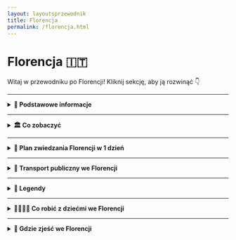 ```yaml
---
layout: layoutsprzewodnik
title: Florencja
permalink: /florencja.html
---
```


# Florencja 🇮🇹

Witaj w przewodniku po Florencji! Kliknij sekcję, aby ją rozwinąć 👇

---

<details>
  <summary><strong>📌 Podstawowe informacje</strong></summary>

  <h3>🏛️ Florencja – kolebka renesansu i miasto, które uczy patrzeć w górę</h3>
  <p>
    Florencja to nie tylko muzeum pod gołym niebem – to miasto, które wygląda, jakby ktoś rozrzucił arcydzieła po całej mapie. Tutaj każdy zakątek tchnie historią, a każdy kościół kryje więcej dzieł sztuki niż niejedno muzeum w Europie. To właśnie tu narodził się renesans, tworzył Leonardo, rzeźbił Michał Anioł i rządził (czasem dosłownie) ród Medyceuszy.
  </p>

  <p>
    Spacer po Florencji to jak podróż w czasie – brukowane ulice, renesansowe pałace, kopuła katedry, która wydaje się większa niż niebo i oczywiście... słynna rzeźba Dawida. To miasto, które potrafi poruszyć każdego – nawet jeśli nie pamiętasz, kto to był Brunelleschi.
  </p>

  <h3>🛬 Jak dostać się do Florencji?</h3>
  <ul>
    <li><strong>Samolot:</strong> Lotnisko <em>Aeroporto di Firenze-Peretola (FLR)</em> znajduje się ok. 5 km od centrum. Dogodny dojazd tramwajem linii T2 (ok. 20 minut do stacji Santa Maria Novella).</li>
    <li><strong>Pociąg:</strong> Z Rzymu, Mediolanu czy Wenecji dotrzesz do Florencji superszybkim pociągiem Frecciarossa lub Italo. Stacja docelowa to <strong>Firenze S.M. Novella</strong>.</li>
    <li><strong>Samochód:</strong> Lepiej nie. Serio. Wąskie uliczki, zakazy wjazdu (ZTL) i brak miejsc parkingowych to florentyński sport ekstremalny.</li>
  </ul>

  <h3>📍 Główne atuty Florencji:</h3>
  <ul>
    <li>🌆 Kompaktowe centrum – wszystko jest w zasięgu spaceru</li>
    <li>🎨 Dzieła Botticellego, Michała Anioła, Leonarda da Vinci</li>
    <li>⛪ Katedra z kopułą Brunelleschiego – symbol miasta</li>
    <li>🍝 Kuchnia toskańska – prosta, sycąca i pyszna</li>
    <li>🛍️ Sklepy z rękodziełem, skórzanymi wyrobami i toskańskim winem</li>
  </ul>

  <h3>💡 Ciekawostka:</h3>
  <p>
    Florencja była przez pewien czas... stolicą Włoch! Dokładnie od 1865 do 1871 roku, zanim zaszczyt ten przejął Rzym.
  </p>

</details>

---

<details>
  <summary><strong>🏛️ Co zobaczyć</strong></summary>

  <details>
  <summary><strong>⛪ Katedra Santa Maria del Fiore – serce Florencji i kamień milowy architektury</strong></summary>
  <p><strong>Współrzędne:</strong> <em>43.7731° N, 11.2556° E</em></p>

  <p>
    Gdy stoisz na <strong>Piazza del Duomo</strong>, nie da się jej nie zauważyć – <strong>Katedra Santa Maria del Fiore</strong> to prawdziwe arcydzieło, symbol miasta i jedno z największych osiągnięć architektury gotyckiej i renesansowej. Jej potężna kopuła dominuje nad panoramą Florencji i wciąż zachwyca – nie tylko rozmiarem, ale i rozmachem geniuszu Brunelleschiego.
  </p>

  <p>
    Budowa katedry rozpoczęła się w 1296 roku według projektu <strong>Arnolfa di Cambio</strong>, ale to dopiero w XV wieku Filippo Brunelleschi podjął się rzeczy niebywałej: stworzenia największej kopuły w Europie bez rusztowań. Efekt? Cud inżynierii, który do dziś inspiruje architektów z całego świata.
  </p>

  <p>
    Z zewnątrz fasada katedry olśniewa biało-zielono-różowym marmurem z Carrary, Prato i Maremmy, tworząc wyjątkowy patchwork kolorów. Wejście ozdobione jest scenami religijnymi, rzeźbami świętych i przepięknymi drzwiami. Ale prawdziwa magia zaczyna się, gdy spojrzysz w górę – ogromna <strong>kopuła</strong> z czerwoną dachówką góruje nad miastem jak korona.
  </p>

  <p>
    Wewnątrz katedry panuje surowy gotycki klimat, ale wystarczy spojrzeć w górę, by znów opadła szczęka – sklepienie zdobi monumentalny fresk <strong>"Sąd Ostateczny"</strong>, stworzony przez <strong>Giorgia Vasariego</strong> i <strong>Federica Zuccariego</strong>. Około 4000 m² malarstwa, które przyprawia o zawrót głowy.
  </p>

  <p>
    Dla odważnych czeka nie lada gratka – wspinaczka na kopułę! <strong>463 stopnie</strong> prowadzą przez wąskie korytarze między dwoma kopułami, a na górze czeka nagroda: widok na całą Florencję, jakiego nie znajdziesz nigdzie indziej.
  </p>
  
  <ul>
    <li><strong>Wejście do katedry:</strong> Bezpłatne (kolejki bywają długie!)</li>
    <li><strong>Wejście na kopułę:</strong> ok. 15–20€ (wymagana wcześniejsza rezerwacja online)</li>
    <li><strong>Muzeum, dzwonnica i baptysterium:</strong> dostępne w pakietach biletów</li>
  </ul>

  <p>
    Santa Maria del Fiore to nie tylko kościół – to historia, duma, geniusz ludzki zaklęty w marmurze i cegle. Nie odwiedzić jej, będąc we Florencji, to jak nie zjeść tam lodów – po prostu nie wypada!
  </p>

  <p>🪙 Ciekawostka: Kula, która spadła z nieba-W 1601 roku z kopuły Katedry Santa Maria del Fiore spadła ogromna kula – tzw. <strong>palla</strong> – wykonana z miedzi, mierząca ponad 2 metry średnicy i ważąca ok. 1800 kg! Kula runęła z wysokości, uderzyła w bruk Piazza del Duomo i… nikogo nie zabiła – co mieszkańcy uznali za cud. Dziś na placu możesz znaleźć <strong>metalową płytkę</strong> zaznaczającą dokładne miejsce, gdzie spadła.
  </p>
  
</details>

  <details>
  <summary><strong>🌉 Ponte Vecchio – most z duszą (i biżuterią)</strong></summary>
  <p><strong>Współrzędne:</strong> <em>43.7679° N, 11.2531° E</em></p>

  <p>
    <strong>Ponte Vecchio</strong>, czyli „Stary Most”, to jedna z ikon Florencji i jeden z najbardziej rozpoznawalnych mostów na świecie. Choć nazwa może sugerować zwykłą przeprawę przez rzekę, to tak naprawdę mało który most ma tyle historii, charakteru i... złota w jednym miejscu!
  </p>

  <p>
    Zbudowany pierwotnie w czasach rzymskich, kilkukrotnie niszczony przez powodzie i odbudowywany, swój obecny kształt zawdzięcza XIV-wiecznej rekonstrukcji. I właśnie od tego czasu Ponte Vecchio nieprzerwanie łączy dwa brzegi Arno – Oltrarno z centrum Florencji – ale też przeszłość z teraźniejszością.
  </p>

  <p>
    Co wyróżnia ten most? Przede wszystkim <strong>rząd urokliwych sklepików</strong> wbudowanych w jego konstrukcję. Kiedyś zajmowali je rzeźnicy, garbarze i piekarze – ale w XVI wieku książę Ferdynand I postanowił zastąpić „śmierdzące” zawody bardziej prestiżowymi. Tak oto na moście pojawili się <strong>złotnicy i jubilerzy</strong>, którzy są tu do dziś. Spacer po moście to jak przechadzka po luksusowym pasażu handlowym... tylko z widokiem na rzekę.
  </p>

  <p>
    Nad sklepikami biegnie jeszcze jedna ciekawostka – <strong>Korytarz Vasariego</strong>, tajny pasaż stworzony przez Giorgio Vasariego w 1565 roku. Łączy Pałac Vecchio z Pałacem Pittich, umożliwiając rodzinie Medyceuszy przemieszczanie się niezauważenie nad głowami ludu. Niestety, korytarz nie jest dostępny na co dzień – ale jego istnienie dodaje miejscu aurę tajemnicy.
  </p>

  <p>
    Ponte Vecchio ma też szczęście do przetrwania – jako jedyny most nie został zniszczony przez Niemców podczas II wojny światowej (według legendy to sam Hitler nakazał go oszczędzić). Dzięki temu możemy do dziś cieszyć się jego niepowtarzalnym urokiem, zwłaszcza o wschodzie lub zachodzie słońca.
  </p>

  <p>
    Most to nie tylko zabytek, ale też doskonały punkt na romantyczne zdjęcie lub... oświadczyny. W końcu czy jest lepsze miejsce na wyznanie miłości niż most, który sam wygląda jak z bajki?
  </p>

  <ul>
    <li><strong>Wstęp:</strong> Most dostępny bezpłatnie, otwarty całą dobę.</li>
    <li><strong>Tip:</strong> Najpiękniejszy widok na Ponte Vecchio jest z sąsiedniego mostu – <strong>Ponte Santa Trinita</strong>.</li>
  </ul>

  <p>
    Jeśli chcesz poczuć klimat starej Florencji, pomieszać luksus z historią i romantyzmem – Ponte Vecchio to absolutny „must-see”. A może wrócisz z pamiątką w postaci złotego pierścionka?
  </p>
</details>


  <details>
    <summary><strong>🎨 Galeria Uffizi – arcydzieła Botticellego i spółki</strong></summary>
    <p><strong>Współrzędne:</strong> <em>43.7686° N, 11.2556° E</em></p>
    <p>
      Jedno z najważniejszych muzeów sztuki na świecie. Znajdziesz tu „Narodziny Wenus” i „Wiosnę” Botticellego, dzieła Leonarda da Vinci, Michała Anioła, Tycjana i Caravaggia. Uffizi to podróż przez wieki malarstwa, w której każda sala to osobny rozdział historii sztuki. Najlepiej zarezerwuj bilety z wyprzedzeniem – to jedno z najczęściej odwiedzanych miejsc we Florencji.
    </p>
    <ul>
      <li><strong>Bilety:</strong> ok. 12–20€, obowiązkowa rezerwacja online w sezonie</li>
    </ul>
  </details>

  <details>
  <summary><strong>🏰 Palazzo Vecchio – serce władzy i historii Florencji</strong></summary>
  <p><strong>Współrzędne:</strong> <em>43.7696° N, 11.2558° E</em></p>

  <p>
    <strong>Palazzo Vecchio</strong>, czyli „Stary Pałac”, to nie tylko jedna z najbardziej rozpoznawalnych budowli we Florencji, ale i miejsce, gdzie naprawdę czuć potęgę dawnych rządów, intryg i renesansowego geniuszu. Od XIII wieku był siedzibą władzy miejskiej – od Signorii po wielkich książąt Toskanii. I nadal pełni funkcję ratusza!
  </p>

  <p>
    Pałac wznosi się dumnie nad <strong>Piazza della Signoria</strong>, otoczony rzeźbami i fontannami. Jego masywna sylwetka z wysoką wieżą (94 metry!) przyciąga wzrok – to wieża Arnolfo, z której roztacza się fantastyczny widok na całe miasto. Kiedyś służyła też za więzienie... Florencja nie bawiła się w półśrodki.
  </p>

  <p>
    Wnętrze pałacu zachwyca rozmachem i kunsztem. Znajdziesz tu m.in. <strong>Salone dei Cinquecento</strong>, czyli Salę Pięciuset – monumentalną salę obrad z niesamowitymi freskami Vasari’ego i... ukrytym przesłaniem. Pod niektórymi obrazami ponoć znajdują się dzieła Leonarda da Vinci, których nigdy nie dokończył. Tropiciele tajemnic i fani „Kodu Leonarda da Vinci” będą zachwyceni!
  </p>

  <p>
    Zwiedzanie pałacu to podróż przez kolejne epoki – renesansowe apartamenty Medyceuszy, tajne przejścia, sufitowe malowidła i symbolika, która mogłaby zapełnić kilka tomów. Szczególnie polecane są <strong>prywatne apartamenty Eleonory z Toledo</strong> – żony Kosmy I Medyceusza – pełne elegancji i bogactwa.
  </p>

  <p>
    Po zwiedzaniu wnętrz koniecznie wejdź na wieżę Arnolfo (o ile nie masz lęku wysokości). Wąskie schodki prowadzą aż na szczyt, skąd rozciąga się widok na Katedrę Santa Maria del Fiore, Arno i dachy Florencji – widok, który zostaje w głowie na długo.
  </p>

  <ul>
    <li><strong>Bilety:</strong> ok. 12,50€ (dorośli) za pałac, dodatkowo 10€ za wejście na wieżę.</li>
    <li><strong>Tip:</strong> Warto kupić bilet łączony na wieżę i muzeum – i zarezerwować go wcześniej online.</li>
  </ul>

  <p>
    Palazzo Vecchio to nie tylko muzeum – to żywa historia miasta. Miejsce, gdzie Medyceusze planowali polityczne rozgrywki, artyści tworzyli arcydzieła, a mieszkańcy Florencji protestowali i świętowali. Jeśli chcesz zrozumieć duszę Florencji – tu ją znajdziesz.
  </p>
</details>


  <details>
    <summary><strong>🗿 Galeria Akademii – Dawid w całej okazałości</strong></summary>
    <p><strong>Współrzędne:</strong> <em>43.7760° N, 11.2586° E</em></p>
    <p>
      Choć to niewielkie muzeum, przyciąga tłumy – a wszystko za sprawą rzeźby Dawida Michała Anioła. To arcydzieło renesansu robi wrażenie nie tylko rozmiarem, ale też detalem. Oprócz niego zobaczysz też niedokończone „Więźnie” – figury, które wyglądają, jakby dopiero co wyszły z marmuru.
    </p>
    <ul>
      <li><strong>Bilety:</strong> ok. 12–16€, warto kupić online</li>
    </ul>
  </details>

<details>
  <summary><strong>⛪ Bazylika Santa Croce – panteon włoskich geniuszy</strong></summary>
  <p><strong>Współrzędne:</strong> <em>43.7688° N, 11.2625° E</em></p>

  <p>
    <strong>Santa Croce</strong> to nie tylko majestatyczna świątynia – to swoista święta galeria historii Włoch. Znajduje się nieco na uboczu od głównych turystycznych szlaków, ale to właśnie tutaj serce Florencji bije rytmem sztuki, duchowości i pamięci o największych nazwiskach włoskiej kultury.
  </p>

  <p>
    Bazylika została wybudowana przez franciszkanów pod koniec XIII wieku, na bagnistych terenach poza średniowiecznymi murami miasta. Ale niech Cię nie zmyli jej skromne pochodzenie – to największy kościół franciszkański na świecie, ozdobiony elegancką fasadą z białego i zielonego marmuru.
  </p>

  <p>
    Wnętrze kryje <strong>groby i pomniki największych Włochów</strong>: Galileusza, Michała Anioła, Machiavellego, Rossiniego i wielu innych. Dlatego często mówi się o niej jako o "Panteonie Włoch" – miejsce, gdzie spoczywa geniusz narodowy.
  </p>

  <p>
    Poza grobami sławnych, Santa Croce to również miejsce duchowe i artystyczne. Zachwycą Cię freski Giotta w Kaplicy Bardi i Peruzzi, barwne witraże i ogromna drewniana krzyżowa konstrukcja dachu. W jednej z kaplic zobaczysz też <strong>Krucyfiks Cimabuego</strong> – dzieło, które ucierpiało podczas tragicznej powodzi w 1966 roku, ale przetrwało jako symbol siły kultury.
  </p>

  <p>
    Warto również odwiedzić <strong>krużganki i klasztor</strong> przylegający do bazyliki oraz piękne muzeum, gdzie znajdziesz wiele cennych relikwii i dzieł sztuki. A na dziedzińcu? Spokój, cień i historia cichutko opowiadająca o dawnych czasach.
  </p>

  <ul>
    <li><strong>Bilety:</strong> ok. 8€ (normalny wstęp); ulgowe dostępne. Warto zarezerwować online, by uniknąć kolejek.</li>
    <li><strong>Czas zwiedzania:</strong> ok. 1–1,5 godziny, jeśli chcesz dobrze wszystko zobaczyć i poczuć klimat miejsca.</li>
  </ul>

  <p>
    Santa Croce to miejsce, które łączy sacrum z geniuszem. Idealne na refleksję, zadumę i duchowy kontakt z wielkością. Wychodząc z bazyliki, poczujesz, że Florencja to coś więcej niż piękne widoki – to miasto duszy i umysłu.
  </p>
</details>

<details>
  <summary><strong>⛪ Bazylika San Lorenzo – najstarszy kościół Florencji i skarbnica Medyceuszy</strong></summary>
  <p><strong>Współrzędne:</strong> <em>43.7753° N, 11.2530° E</em></p>

  <p>
    <strong>San Lorenzo</strong> to kościół, który może i nie błyszczy marmurową fasadą (bo… jej po prostu nie ma!), ale za to skrywa jedne z największych skarbów renesansowej Florencji. To właśnie tutaj zaczyna się opowieść o Medyceuszach – najpotężniejszej rodzinie miasta, patronach sztuki i nieformalnych władcach renesansowej Europy.
  </p>

  <p>
    Choć kościół wygląda skromnie z zewnątrz, to jest <strong>najstarszym kościołem we Florencji</strong> – datowany na IV wiek! Przebudowany w XV wieku przez Filippa Brunelleschiego, stał się wzorcem renesansowej harmonii i przestrzeni. Wnętrze zachwyca eleganckimi proporcjami, jasnością i prostotą, które stanowiły rewolucję w epoce gotyckich przepychów.
  </p>

  <p>
    W środku znajdziesz <strong>grób Donatella</strong>, którego dzieła (jak ambona) również zdobią kościół. Ale najważniejsze są tu kaplice Medyceuszy:
  </p>

  <ul>
    <li><strong>Nowa Zakrystia</strong> – arcydzieło Michała Anioła, pełne symboliki i harmonii, z rzeźbami Nocy, Dnia, Zmierzchu i Poranka, czuwających nad grobami Wawrzyńca i Juliana Medyceuszy.</li>
    <li><strong>Stara Zakrystia</strong> – autorstwa Brunelleschiego, z freskami Donatella – klasyka włoskiej architektury sakralnej.</li>
    <li><strong>Biblioteka Laurenziana</strong> – zaprojektowana przez Michała Anioła, ze słynnymi spiralnymi schodami. Raj dla miłośników książek i renesansowego designu.</li>
  </ul>

  <p>
    Zwiedzając San Lorenzo, wędrujesz przez historię religii, sztuki i polityki Florencji. Każdy element – od kaplicy po grobowiec – opowiada o ambicjach i dziedzictwie rodu Medyceuszy, których wkład w rozwój miasta trudno przecenić.
  </p>

  <ul>
    <li><strong>Bilety:</strong> ok. 9€ za bazylikę i zakrystie; biblioteka płatna osobno</li>
    <li><strong>Czas zwiedzania:</strong> 1–1,5 godziny (więcej, jeśli kochasz Michała Anioła i historię Medyceuszy)</li>
  </ul>

  <p>
    Choć San Lorenzo nie ma efektownej fasady, ma wszystko inne: ducha renesansu, wielkie nazwiska i historię miasta zamkniętą w kamieniu. To miejsce, gdzie można naprawdę poczuć, czym była Florencja – serce sztuki i władzy.
  </p>
</details>



  <details>
    <summary><strong>🌳 Ogrody Boboli – zieleń i widoki Medyceuszy</strong></summary>
    <p><strong>Współrzędne:</strong> <em>43.7636° N, 11.2486° E</em></p>
    <p>
      Po drugiej stronie Arno rozciągają się Ogrody Boboli – kiedyś prywatny ogród rodziny Medyceuszy, dziś oaza zieleni, rzeźb i widoków. Spaceruj alejkami w cieniu cyprysów, podziwiaj fontanny i ukryte rzeźby. To idealne miejsce na odpoczynek od miejskiego zgiełku i chwile zadumy nad Florencją z góry.
    </p>
    <ul>
      <li><strong>Bilety:</strong> ok. 10–13€, można połączyć z wejściem do Pałacu Pitti</li>
    </ul>
  </details>

<details>
  <summary><strong>🕵️ Sekretne miejsca we Florencji</strong></summary>

  <h3>🧵 Corridoio Vasariano – tajemniczy korytarz nad miastem</h3>
  <p><em>Współrzędne: 43.7687° N, 11.2549° E</em></p>
  <p>
    Korytarz Vasariego to ukryte przejście, które łączy Palazzo Vecchio z Palazzo Pitti. Został zbudowany w 1565 roku dla rodziny Medyceuszy, by mogli przemieszczać się między pałacami bez wchodzenia na ulice. Biegnie m.in. nad Ponte Vecchio, przez sklepiki jubilerów! Zwykle niedostępny, czasem otwierany podczas specjalnych wydarzeń – jeśli masz okazję, skorzystaj!
  </p>

    <h3>🦶 Odcisk stopy na Piazza della Signoria</h3>
    <p>
      Na placu przed Palazzo Vecchio znajdziesz <strong>ślady stopy</strong> wyryte w kamieniu. Jedna wersja mówi, że zostawił je strażnik znudzony czekaniem. Druga – że to ślad po diable próbującym złapać grzesznika. Znajdź go i dotknij – ponoć przynosi szczęście.
    </p>
  
  <h3>🧑‍🎨 Autoportret na fasadzie katedry</h3>
    <p>
      Po lewej stronie wejścia do Katedry Santa Maria del Fiore znajdziesz <strong>miniaturową rzeźbę głowy</strong> z uśmiechem. To prawdopodobnie autoportret jednego z kamieniarzy, który chciał po cichu zostawić po sobie ślad. Niewielki gest – wieczna obecność.
    </p>
    
  <h3>🖼️ Tabernacoli – uliczne kapliczki z duszą</h3>
  <p><em>Rozsiane po całym mieście</em></p>
  <p>
    Spacerując po Florencji, zwróć uwagę na małe kapliczki – często wbudowane w rogi kamienic. W środku znajdziesz obrazy, płaskorzeźby lub figurki świętych. To duchowa mapa miasta – każda z nich to ślad dawnej Florencji i opowieść o wierze, ochronie przed zarazą lub wdzięczności za cud.
  </p>

  <h3>🔮 La Pietra dello Scandalo – kamień wstydu</h3>
  <p><em>Współrzędne: 43.7688° N, 11.2566° E (Piazza della Signoria)</em></p>
  <p>
    Na Piazza della Signoria, przy wejściu do Palazzo Vecchio, leży niewielki kamień – niemal niewidoczny. To tu skazańcy musieli uklęknąć i wysłuchać swojego wyroku. Dziś wielu przechodzi obok, nie wiedząc, że stąpa po miejscu grozy i pokuty. Lokalsi mówią, że przynosi pecha, jeśli się na nim stanie.
  </p>

  <h3>🌉 Most ukryty pod mostem – Ponte alle Grazie</h3>
  <p><em>Współrzędne: 43.7666° N, 11.2627° E</em></p>
  <p>
    Choć dziś to nowoczesna konstrukcja, Ponte alle Grazie kryje pod sobą relikty dawnych mostów. Archeolodzy odkryli tu pozostałości XIII-wiecznych struktur, które zostały zniszczone podczas wojny. Czasem, przy niskim stanie wody, możesz zobaczyć fundamenty starego mostu – jakby miasto mówiło: „jestem starsze, niż myślisz”.
  </p>

  <h3>🦴 Krypta pod kościołem Santa Reparata</h3>
  <p><em>Współrzędne: 43.7731° N, 11.2560° E (pod Katedrą Duomo)</em></p>
  <p>
    Mało kto wie, że pod słynną katedrą kryje się jeszcze starszy kościół – Santa Reparata. Wchodząc do krypty (w ramach biletu do Duomo), zobaczysz starożytne fundamenty, sarkofagi i fragmenty mozaik. To jak cofnięcie się w czasie o 1500 lat – dosłownie pod nogami tysięcy turystów.
  </p>

</details>

</details>

---

<details>
  <summary><strong>📅 Plan zwiedzania Florencji w 1 dzień</strong></summary>

  <h3>⛪ Start: Katedra Santa Maria del Fiore (Duomo)</h3>
  <p>
    Dzień zacznij od ikony Florencji – monumentalnej katedry Duomo z charakterystyczną kopułą Brunelleschiego. Warto wejść do środka, by zobaczyć malowidła kopuły, a jeśli masz kondycję – wspinaczka na sam szczyt nagrodzi Cię widokiem zapierającym dech w piersiach.
  </p>
  <p><strong>Współrzędne:</strong> 43.7731° N, 11.2560° E</p>

  <h3>🔔 Dzwonnica Giotta i Baptysterium</h3>
  <p>
    Obok katedry znajdują się dwa równie imponujące zabytki: <strong>Dzwonnica Giotta</strong> (414 stopni, ale warto!) oraz <strong>Baptysterium św. Jana</strong> z legendarnymi Drzwiami Raju autorstwa Ghibertiego. Detale złotych płaskorzeźb dosłownie wciągają w biblijną opowieść.
  </p>
  <p><strong>Współrzędne:</strong> 43.7732° N, 11.2559° E</p>

  <h3>🛍️ Via dei Calzaiuoli – florentyńska arteria życia</h3>
  <p>
    Przejdź deptakiem Via dei Calzaiuoli – po drodze czekają eleganckie sklepy, kawiarnie i historyczne budynki. Po prawej stronie zobaczysz <strong>Orsanmichele</strong> – dawny kościół i spichlerz z niszami pełnymi rzeźb znanych mistrzów.
  </p>

  <h3>⛲ Piazza della Signoria i Palazzo Vecchio</h3>
  <p>
    Przed Tobą serce polityczne dawnej Florencji – plac z fontanną Neptuna, kopiami rzeźb Michała Anioła i Donatella oraz majestatycznym ratuszem <strong>Palazzo Vecchio</strong>. Można go zwiedzać, wejść na wieżę, a nawet odkryć tajne przejścia!
  </p>
  <p><strong>Współrzędne:</strong> 43.7696° N, 11.2558° E</p>

  <h3>🍝 Lunch: Mercato Centrale lub Trattoria w okolicach San Lorenzo</h3>
  <p>
    Idealna pora na lunch! <strong>Mercato Centrale</strong> to uczta z widelcem w ręku – od świeżych past, przez lampredotto (kanapkę z flakami), po domowe tiramisu. Alternatywa: lokalna trattoria z tagliatelle al ragù lub pizzą prosto z pieca.
  </p>

  <h3>🧱 Bazylika San Lorenzo i grobowce Medyceuszy</h3>
  <p>
    Po obiedzie odwiedź bazylikę związaną z rodziną Medyceuszy. Znajdziesz tu grobowce zaprojektowane przez Michała Anioła i imponujące wnętrza. Można też zajrzeć do biblioteki Laurenziana – dzieła architektonicznej wyobraźni renesansu.
  </p>
  <p><strong>Współrzędne:</strong> 43.7751° N, 11.2539° E</p>

  <h3>🌉 Ponte Vecchio – most pełen złota</h3>
  <p>
    Czas na romantykę! <strong>Ponte Vecchio</strong> to najstarszy most w mieście, pełen sklepików jubilerskich. Poza błyskotkami, znajdziesz tu panoramę rzeki Arno, idealną do zdjęć i krótkiego odpoczynku na murku z lodem w ręku.
  </p>
  <p><strong>Współrzędne:</strong> 43.7679° N, 11.2531° E</p>

  <h3>🌳 Ogród Różany lub Plac Michała Anioła</h3>
  <p>
    Z mostu przejdź na drugą stronę Arno i wejdź (lub podjedź autobusem) na <strong>Piazzale Michelangelo</strong>. Po drodze odwiedź <strong>Giardino delle Rose</strong> – ukryty ogród pełen zapachu róż i rzeźb, idealny na krótki chillout. A z tarasu na Piazzale zobaczysz całą Florencję jak na dłoni.
  </p>
  <p><strong>Współrzędne (Piazzale Michelangelo):</strong> 43.7629° N, 11.2650° E</p>

  <h3>🍷 Wieczór: Aperitivo na Via de’ Benci</h3>
  <p>
    Zakończ dzień na Via de’ Benci lub w okolicach Piazza Santa Croce – bary z lampką wina i deską serów oraz widokiem na pięknie podświetloną bazylikę. Po takim dniu – tylko uśmiech i toast za Florencję!
  </p>

</details>

---

<details>
  <summary><strong>🚌 Transport publiczny we Florencji</strong></summary>

  <p>
    Florencja to miasto kompaktowe – większość atrakcji ogarniesz na piechotę. Ale kiedy nogi powiedzą „basta”, z pomocą przychodzi transport publiczny. Obsługuje go firma <strong>ATAF</strong>, a także linie tramwajowe, w tym bezpośrednia na lotnisko.
  </p>

  <h3>🚋 Tramwaj</h3>
  <ul>
    <li><strong>Linia T1:</strong> Careggi ↔ Villa Costanza – przez centrum</li>
    <li><strong>Linia T2:</strong> Lotnisko ↔ Piazza dell’Unità – szybki dojazd do centrum</li>
    <li><strong>Częstotliwość:</strong> co 4–10 minut, od rana do północy (w weekendy dłużej)</li>
  </ul>

  <h3>🚌 Autobusy</h3>
  <ul>
    <li>Operatorem jest ATAF – autobusy docierają niemal wszędzie</li>
    <li>W centrum kursują małe busy, np. <strong>C1 i C2</strong></li>
    <li><strong>Linia 7:</strong> łączy centrum z Fiesole – idealnie na wycieczkę z widokiem</li>
  </ul>

  <h3>🎫 Bilety</h3>
  <ul>
    <li><strong>1,50€</strong> – ważny 90 minut (na autobus i tramwaj)</li>
    <li>Dostępne też bilety 24h, 3-dniowe i tygodniowe</li>
    <li><strong>Gdzie kupić?</strong> kioski, automaty, aplikacja Tabnet lub SMS (włoską kartą SIM)</li>
  </ul>

  <h3>🛬 Jak dojechać z lotniska Firenze-Peretola do centrum?</h3>

  <h4>🚈 Tramwaj T2 (najlepsza opcja)</h4>
  <ul>
    <li><strong>Start:</strong> Przystanek Peretola Aeroporto (tuż przy terminalu)</li>
    <li><strong>Koniec:</strong> Piazza dell’Unità – 5 minut spacerem od katedry</li>
    <li><strong>Czas:</strong> ok. 20–25 minut</li>
    <li><strong>Cena:</strong> 1,50€ (standardowy bilet ATAF)</li>
  </ul>

  <h4>🚕 Taksówka</h4>
  <ul>
    <li>Postój znajduje się tuż przed wyjściem z lotniska</li>
    <li><strong>Oficjalna ryczałtowa cena:</strong> ok. 22–25€ do centrum (dodatki za bagaż/noc)</li>
    <li>Szybko i wygodnie – ale drożej niż tramwaj</li>
  </ul>

  <h4>🚘 Uber/Bolt</h4>
  <ul>
    <li>Dostępny w Florencji, ale często droższy niż taksówka (szczególnie w godzinach szczytu)</li>
    <li>Może wymagać podejścia poza terminal (dla odbioru)</li>
  </ul>

  <h4>🚌 Shuttle bus</h4>
  <ul>
    <li>Niektóre hotele oferują własny transfer – warto zapytać</li>
    <li>Istnieją też prywatne firmy (np. Terravision), ale tramwaj i tak jest wygodniejszy</li>
  </ul>

  <h3>💡 Pro tip:</h3>
  <p>
    Tramwaj T2 to złoto – tanio, wygodnie, bez korków. Ale jeśli przyjeżdżasz w nocy lub z dużym bagażem – taxi może być Twoim wybawieniem.
  </p>

</details>

---

<details>
  <summary><strong>📖 Legendy</strong></summary>

  <h3>🧟‍♂️ „Kamienna głowa sprawiedliwości” – Piazza della Signoria</h3>
  <p><em>Współrzędne: 43.7689° N, 11.2567° E</em></p>
  <p>
    Spójrz uważnie na ścianę Palazzo Vecchio, a zobaczysz... głowę. Wmurowaną na wysokości wzroku. Legenda mówi, że artysta (niektórzy twierdzą, że sam Michał Anioł) wyrzeźbił ją jednym ruchem dłuta, znudzony rozmową z przechodniem. Inna wersja – to portret skazańca, który tam czekał na egzekucję. Nie patrz zbyt długo – ponoć przyciąga nieszczęścia.
  </p>

  <h3>🌙 Duch zakonnicy z Mostu Złotników</h3>
  <p><em>Współrzędne: 43.7679° N, 11.2531° E (Ponte Vecchio)</em></p>
  <p>
    Most Złotników pełen jest życia, ale nocą... podobno nie jesteś tam sam. W renesansie zakonnica z pobliskiego klasztoru została skazana za miłość do żołnierza. Dziś jej cień wędruje nocami w stronę rzeki. Jeśli poczujesz nagły chłód – to może właśnie ona. Lokalsi twierdzą, że lepiej nie zostawać tam po zmroku.
  </p>

  <h3>🔮 Zegar w Palazzo Vecchio, który nie działa... ale ostrzega</h3>
  <p><em>Współrzędne: 43.7693° N, 11.2560° E</em></p>
  <p>
    Na wieży Palazzo Vecchio znajduje się zegar – niby zwykły, ale... chodzi tylko wtedy, gdy miastu grozi niebezpieczeństwo. Kiedyś ponoć ruszył sam z siebie na dzień przed powodzią w 1966 roku. Od tamtej pory mieszkańcy zerkają na niego z niepokojem – bo kiedy tyka, coś może się wydarzyć.
  </p>

  <h3>⛓️ Uwięziony dzwon – Santa Maria del Fiore</h3>
  <p><em>Współrzędne: 43.7731° N, 11.2560° E</em></p>
  <p>
    W słynnej katedrze znajduje się dzwon, który podobno nigdy nie bije przypadkiem. Legenda mówi, że kiedyś bił sam z siebie, ostrzegając miasto przed najazdem. Później kapłani go "spętali" – i dziś rozlega się tylko w ważnych chwilach. Niektórzy wierzą, że usłyszenie go oznacza ważną zmianę w życiu.
  </p>

  <h3>🐍 Bazyliszek z Via Tosinghi</h3>
  <p><em>Współrzędne: 43.7734° N, 11.2551° E</em></p>
  <p>
    W średniowieczu mówiono, że pod domem przy Via Tosinghi grasował bazyliszek – stworzenie o spojrzeniu śmiertelnym jak rachunek za nocleg w centrum Florencji. Dopiero modlitwy zakonników i relikwie św. Zenobiusza wygnały potwora. Dziś kamienica stoi spokojnie, ale niektórzy mówią, że nocą słychać syk zza ściany...
  </p>

</details>

---


<details>
  <summary><strong>👨‍👩‍👧‍👦 Co robić z dziećmi we Florencji</strong></summary>

  <h3>🧪 Museo Galileo – nauka w stylu retro</h3>
  <p><em>Współrzędne: 43.7675° N, 11.2563° E</em></p>
  <p>
    To muzeum nauki to raj dla młodych odkrywców. Modele wynalazków, interaktywne ekspozycje, astrolabia, lunety i... palec Galileusza (tak, naprawdę!). Dzieci mogą dotykać, przekręcać, eksperymentować – czyli wszystko to, co uwielbiają. Nauka w wersji „wow!”.
  </p>

  <h3>🦁 Ogród Boboli – bieganie po królewsku</h3>
  <p><em>Współrzędne: 43.7626° N, 11.2509° E</em></p>
  <p>
    Gigantyczny park pełen alejek, fontann, grot i ukrytych zakątków – idealny na rodzinny spacer. Dzieci mogą się tam wybiegać do woli, a rodzice nacieszyć się widokami na miasto. A może piknik w cieniu cyprysów? Czemu nie!
  </p>

  <h3>🖼️ Palazzo Vecchio – pałac z zagadkami</h3>
  <p><em>Współrzędne: 43.7693° N, 11.2560° E</em></p>
  <p>
    Historyczny pałac z opcją „dziecięcej misji”! W specjalnych trasach dla rodzin dzieci mogą wcielić się w małych odkrywców i szukać symboli ukrytych w salach, sufitach i obrazach. Czasem dostępne są też warsztaty plastyczne – sztuka przez zabawę.
  </p>

  <h3>🚂 Mini-pociąg turystyczny po Florencji</h3>
  <p><em>Start: Piazza della Repubblica</em></p>
  <p>
    Jeśli dzieciom brakuje sił, a Ty chcesz jeszcze coś zobaczyć – wskoczcie do mini-pociągu, który objeżdża najważniejsze atrakcje Florencji z audioprzewodnikiem. Świetna opcja na krótki relaks, a dzieciaki będą miały frajdę z jazdy!
  </p>

  <h3>🍦 Polowanie na najlepsze lody</h3>
  <p>
    Florencja to także stolica gelato! Zróbcie rodzinne wyzwanie – kto znajdzie najlepszą lodziarnię w mieście? Polecamy: <strong>Gelateria dei Neri</strong>, <strong>Vivoli</strong> lub <strong>La Carraia</strong>. Uwaga: mogą się powtarzać prośby o „jeszcze jedną kulkę”!
  </p>

  <h3>🎨 Laboratoria i warsztaty w muzeach</h3>
  <p>
    W niektórych florentyńskich muzeach (jak Palazzo Strozzi czy Museo degli Innocenti) odbywają się specjalne zajęcia dla dzieci: malowanie, rzeźbienie, tworzenie masek. Warto sprawdzić kalendarz wydarzeń przed wyjazdem – dzieciaki będą zachwycone!
  </p>

</details>

---

<details>
  <summary><strong>🍝 Gdzie zjeść we Florencji</strong></summary>

  <h3>🥩 Trattoria ZaZa – klasyka w sercu miasta</h3>
  <p><em>Adres: Piazza del Mercato Centrale 26</em></p>
  <p>
    Kultowa trattoria z ogromnym wyborem dań toskańskich – od <strong>bistecca alla fiorentina</strong> po pappardelle z dziczyzną. Klimatyczne wnętrza i rozsądne ceny jak na tak popularne miejsce. Rezerwacja wskazana!
  </p>

  <h3>🍷 Trattoria Sostanza – prawdziwy domowy smak</h3>
  <p><em>Adres: Via della Porcellana 25</em></p>
  <p>
    Mała, autentyczna knajpka bez wielkiego szyldu. Znana z kultowego kurczaka w maśle i rustykalnego klimatu. Tu wszystko jest jak kiedyś – menu proste, ale smaki zapadają w pamięć.
  </p>

  <h3>🍕 Gusta Pizza – street food na wypasie</h3>
  <p><em>Adres: Via Maggio 46</em></p>
  <p>
    Jedna z najlepszych pizz na wynos we Florencji. Cienkie, chrupiące, serwowane w kartonie – idealne, by zjeść je siedząc na schodach kościoła Santo Spirito z widokiem na lokalne życie.
  </p>

  <h3>💰 Trattoria Da Rocco – tanio, lokalnie, smacznie</h3>
  <p><em>Adres: Mercato di Sant’Ambrogio</em></p>
  <p>
    Ulubiona przez studentów i lokalsów. Codziennie inne menu, przystępne ceny i porządne porcje. Świetna okazja, żeby zjeść jak Florentyńczyk, a nie turysta.
  </p>

  <h3>🍔 I’ Girone De’ Ghiotti – panini z duszą</h3>
  <p><em>Adres: Via dei Cimatori 23r</em></p>
  <p>
    Jeśli masz ochotę na szybki lunch, koniecznie zajrzyj tutaj. Ogromny wybór świeżych panini z lokalnymi składnikami (szynka, pecorino, grillowane warzywa). Szybko, tanio i bardzo pysznie!
  </p>

  <h3>🧀 Mercato Centrale – kulinarne centrum miasta</h3>
  <p><em>Adres: Piazza del Mercato Centrale</em></p>
  <p>
    Górna część hali targowej zamieniła się w stylową strefę gastro z lokalnymi stoiskami: makarony, sery, owoce morza, lody i wino. Idealne miejsce, by spróbować wszystkiego po trochu.
  </p>

  <h3>🍦 Najlepsze gelato we Florencji</h3>
  <ul>
    <li><strong>Gelateria dei Neri</strong> – Via dei Neri 20</li>
    <li><strong>La Carraia</strong> – Piazza Nazario Sauro 25</li>
    <li><strong>Vivoli</strong> – Via dell’Isola delle Stinche 7r</li>
  </ul>
  <p>Spróbuj smaków jak pistacja z Bronte, ricotta z figami czy sorbet z wina Chianti – lody z klasą i charakterem!</p>

</details>


